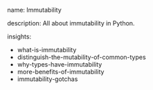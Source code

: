 name: Immutability

description: All about immutability in Python. 

insights:
  - what-is-immutability
  - distinguish-the-mutability-of-common-types
  - why-types-have-immutability
  - more-benefits-of-immutability
  - immutability-gotchas
